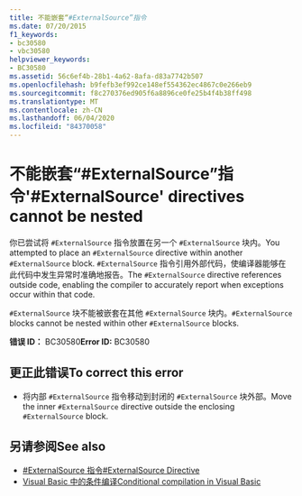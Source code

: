```yaml
---
title: 不能嵌套“#ExternalSource”指令
ms.date: 07/20/2015
f1_keywords:
- bc30580
- vbc30580
helpviewer_keywords:
- BC30580
ms.assetid: 56c6ef4b-28b1-4a62-8afa-d83a7742b507
ms.openlocfilehash: b9fefb3ef992ce148ef554362ec4867c0e266eb9
ms.sourcegitcommit: f8c270376ed905f6a8896ce0fe25b4f4b38ff498
ms.translationtype: MT
ms.contentlocale: zh-CN
ms.lasthandoff: 06/04/2020
ms.locfileid: "84370058"
---
```

# <a name="externalsource-directives-cannot-be-nested"></a><span data-ttu-id="7c4bd-102">不能嵌套“#ExternalSource”指令</span><span class="sxs-lookup"><span data-stu-id="7c4bd-102">'#ExternalSource' directives cannot be nested</span></span>
<span data-ttu-id="7c4bd-103">你已尝试将 `#ExternalSource` 指令放置在另一个 `#ExternalSource` 块内。</span><span class="sxs-lookup"><span data-stu-id="7c4bd-103">You attempted to place an `#ExternalSource` directive within another `#ExternalSource` block.</span></span> <span data-ttu-id="7c4bd-104">`#ExternalSource` 指令引用外部代码，使编译器能够在此代码中发生异常时准确地报告。</span><span class="sxs-lookup"><span data-stu-id="7c4bd-104">The `#ExternalSource` directive references outside code, enabling the compiler to accurately report when exceptions occur within that code.</span></span>  
  
 <span data-ttu-id="7c4bd-105">`#ExternalSource` 块不能被嵌套在其他 `#ExternalSource` 块内。</span><span class="sxs-lookup"><span data-stu-id="7c4bd-105">`#ExternalSource` blocks cannot be nested within other `#ExternalSource` blocks.</span></span>  
  
 <span data-ttu-id="7c4bd-106">**错误 ID：** BC30580</span><span class="sxs-lookup"><span data-stu-id="7c4bd-106">**Error ID:** BC30580</span></span>  
  
## <a name="to-correct-this-error"></a><span data-ttu-id="7c4bd-107">更正此错误</span><span class="sxs-lookup"><span data-stu-id="7c4bd-107">To correct this error</span></span>  
  
- <span data-ttu-id="7c4bd-108">将内部 `#ExternalSource` 指令移动到封闭的 `#ExternalSource` 块外部。</span><span class="sxs-lookup"><span data-stu-id="7c4bd-108">Move the inner `#ExternalSource` directive outside the enclosing `#ExternalSource` block.</span></span>  
  
## <a name="see-also"></a><span data-ttu-id="7c4bd-109">另请参阅</span><span class="sxs-lookup"><span data-stu-id="7c4bd-109">See also</span></span>

- [<span data-ttu-id="7c4bd-110">#ExternalSource 指令</span><span class="sxs-lookup"><span data-stu-id="7c4bd-110">#ExternalSource Directive</span></span>](../language-reference/directives/externalsource-directive.md)
- [<span data-ttu-id="7c4bd-111">Visual Basic 中的条件编译</span><span class="sxs-lookup"><span data-stu-id="7c4bd-111">Conditional compilation in Visual Basic</span></span>](../programming-guide/program-structure/conditional-compilation.md)
